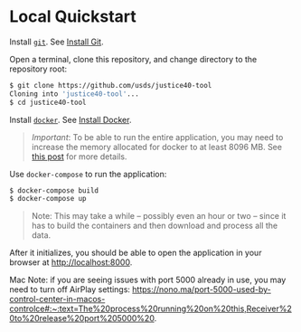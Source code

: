 # Local Quickstart

Install [`git`](https://git-scm.com/). See [Install Git](INSTALLATION.md#install-git).

Open a terminal, clone this repository, and change directory to the repository root:

```sh
$ git clone https://github.com/usds/justice40-tool
Cloning into 'justice40-tool'...
$ cd justice40-tool
```

Install [`docker`](https://docs.docker.com/get-docker/). See [Install Docker](INSTALLATION.md#install-docker).

> _Important_: To be able to run the entire application, you may need to increase the memory allocated for docker to at least 8096 MB. See [this post](https://stackoverflow.com/a/44533437) for more details.

Use `docker-compose` to run the application:

```sh
$ docker-compose build
$ docker-compose up
```

> Note: This may take a while – possibly even an hour or two – since it has to build the containers and then download and process all the data.

After it initializes, you should be able to open the application in your browser at [http://localhost:8000](http://localhost:8000).

Mac Note: if you are seeing issues with port 5000 already in use, you may need to turn off AirPlay settings: https://nono.ma/port-5000-used-by-control-center-in-macos-controlce#:~:text=The%20process%20running%20on%20this,Receiver%20to%20release%20port%205000%20.
